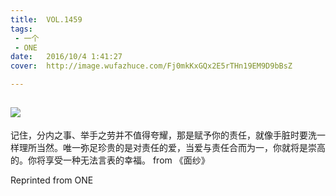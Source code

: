 ```yaml
---
title:	VOL.1459
tags:
 - 一个
 - ONE
date:	2016/10/4 1:41:27
cover:	http://image.wufazhuce.com/Fj0mkKxGQx2E5rTHn19EM9D9bBsZ

---
```

![](http://image.wufazhuce.com/Fj0mkKxGQx2E5rTHn19EM9D9bBsZ)
---

记住，分内之事、举手之劳并不值得夸耀，那是赋予你的责任，就像手脏时要洗一样理所当然。唯一弥足珍贵的是对责任的爱，当爱与责任合而为一，你就将是崇高的。你将享受一种无法言表的幸福。 from 《面纱》
 
Reprinted from ONE
